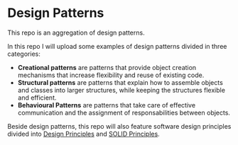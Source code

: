 # Design Patterns

This repo is an aggregation of design patterns.

In this repo I will upload some examples of design patterns divided in three categories:

-   **Creational patterns** are patterns that provide object creation mechanisms that increase flexibility and reuse of existing code.
-   **Structural patterns** are patterns that explain how to assemble objects and classes into larger structures, while keeping the structures flexible and efficient.
-   **Behavioural Patterns** are patterns that take care of effective communication and the assignment of responsabilities between objects.

Beside design patterns, this repo will also feature software design principles divided into [Design Principles](design-principles/DESIGN_PRINCIPLES.md) and [SOLID Principles](solid-principles/SOLID_PRINCIPLES.md).
